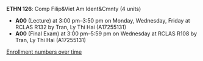 **ETHN 126**: Comp Filip&Viet Am Ident&Cmnty (4 units)

- **A00** (Lecture) at 3:00 pm–3:50 pm on Monday, Wednesday, Friday at RCLAS R132 by Tran, Ly Thi Hai (A17255131)
- **A00** (Final Exam) at 3:00 pm–5:59 pm on Wednesday at RCLAS R108 by Tran, Ly Thi Hai (A17255131)

[Enrollment numbers over time](./ETHN126.tsv)
